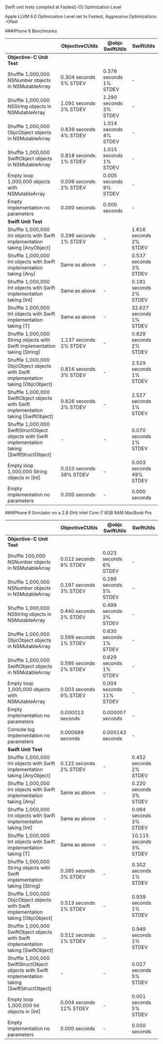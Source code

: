 Swift unit tests compiled at Fastest[-O] Optimization Level

Apple LLVM 6.0 Optimization Level set to Fastest, Aggressive Optimizations -Ofast

###iPhone 6 Benchmarks

|| ObjectiveCUtils| @objc SwiftUtils| SwiftUtils|
|---|---|---|---|
|**Objective-C Unit Test**|
|Shuffle 1,000,000 NSNumber objects in NSMutableArray| 0.304 seconds 5% STDEV| 0.376 seconds 1% STDEV|-|
|Shuffle 1,000,000 NSString objects in NSMutableArray| 1.091 seconds 2% STDEV| 1.290 seconds 3% STDEV|-|
|Shuffle 1,000,000 ObjcObject objects in NSMutableArray| 0.839 seconds 4% STDEV| 1.014 seconds 4% STDEV|-|
|Shuffle 1,000,000 SwiftObject objects in NSMutableArray| 0.818 seconds 1% STDEV| 1.015 seconds 1% STDEV|-|
|Empty loop 1,000,000 objects with NSMutableArray| 0.006 seconds 2% STDEV| 0.005 seconds 9% STDEV|-|
|Empty implementation no parameters| 0.000 seconds| 0.000 seconds|-|
|**Swift Unit Test**|
|Shuffle 1,000,000 Int objects with Swift implementation taking [AnyObject]| 0.296 seconds 1% STDEV |-| 1.616 seconds 2% STDEV|
|Shuffle 1,000,000 Int objects with Swift implementation taking [Any]| Same as above |-| 0.537 seconds 3% STDEV|
|Shuffle 1,000,000 Int objects with Swift implementation taking [Int]| Same as above |-| 0.181 seconds 2% STDEV|
|Shuffle 1,000,000 Int objects with Swift implementation taking [T]| Same as above |-| 32.627 seconds 1% STDEV|
|Shuffle 1,000,000 String objects with Swift implementation taking [String]| 1.137 seconds 2% STDEV |-| 0.829 seconds 2% STDEV|
|Shuffle 1,000,000 ObjcObject objects with Swift implementation taking [ObjcObject]| 0.816 seconds 3% STDEV |-| 2.529 seconds 1% STDEV|
|Shuffle 1,000,000 SwiftObject objects with Swift implementation taking [SwiftObject]| 0.826 seconds 2% STDEV |-| 2.527 seconds 1% STDEV|
|Shuffle 1,000,000 SwiftStructObject objects with Swift implementation taking [SwiftStructObject]|-|-| 0.070 seconds 1% STDEV|
|Empty loop 1,000,000 String objects in [Int]| 0.010 seconds 38% STDEV |-| 0.003 seconds 49% STDEV|
|Empty implementation no parameters| 0.000 seconds |-| 0.000 seconds|


###iPhone 6 Simulator on a 2.8 GHz Intel Core i7 8GB RAM MacBook Pro

|| ObjectiveCUtils| @objc SwiftUtils| SwiftUtils|
|---|---|---|---|
|**Objective-C Unit Test**|
|Shuffle 100,000 NSNumber objects in NSMutableArray| 0.012 seconds 9% STDEV| 0.023 seconds 6% STDEV|-|
|Shuffle 1,000,000 NSNumber objects in NSMutableArray| 0.197 seconds 3% STDEV| 0.289 seconds 5% STDEV|-|
|Shuffle 1,000,000 NSString objects in NSMutableArray| 0.440 seconds 2% STDEV| 0.499 seconds 2% STDEV|-|
|Shuffle 1,000,000 ObjcObject objects in NSMutableArray| 0.569 seconds 1% STDEV| 0.630 seconds 1% STDEV|-|
|Shuffle 1,000,000 SwiftObject objects in NSMutableArray| 0.595 seconds 2% STDEV| 0.629 seconds 1% STDEV|-|
|Empty loop 1,000,000 objects with NSMutableArray| 0.003 seconds 9% STDEV| 0.004 seconds 11% STDEV|-|
|Empty implementation no parameters| 0.000013 seconds| 0.000007 seconds|-|
|Console log implementation no parameters| 0.000689 seconds| 0.000143 seconds|-|
|**Swift Unit Test**|
|Shuffle 1,000,000 Int objects with Swift implementation taking [AnyObject]| 0.122 seconds 2% STDEV |-| 0.452 seconds 2% STDEV|
|Shuffle 1,000,000 Int objects with Swift implementation taking [Any]| Same as above |-| 0.220 seconds 3% STDEV|
|Shuffle 1,000,000 Int objects with Swift implementation taking [Int]| Same as above |-| 0.064 seconds 3% STDEV|
|Shuffle 1,000,000 Int objects with Swift implementation taking [T]| Same as above |-| 10.115 seconds 3% STDEV|
|Shuffle 1,000,000 String objects with Swift implementation taking [String]| 0.385 seconds 3% STDEV |-| 0.302 seconds 1% STDEV|
|Shuffle 1,000,000 ObjcObject objects with Swift implementation taking [ObjcObject]| 0.513 seconds 1% STDEV |-| 0.939 seconds 1% STDEV|
|Shuffle 1,000,000 SwiftObject objects with Swift implementation taking [SwiftObject]| 0.512 seconds 1% STDEV |-| 0.949 seconds 1% STDEV|
|Shuffle 1,000,000 SwiftStructObject objects with Swift implementation taking [SwiftStructObject]|-|-| 0.027 seconds 5% STDEV|
|Empty loop 1,000,000 Int objects in [Int]| 0.004 seconds 12% STDEV |-| 0.001 seconds 5% STDEV|
|Empty implementation no parameters| 0.000 seconds |-| 0.000 seconds|
